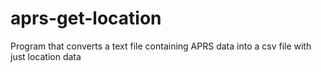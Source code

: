 # aprs-get-location
Program that converts a text file containing APRS data into a csv file with just location data
